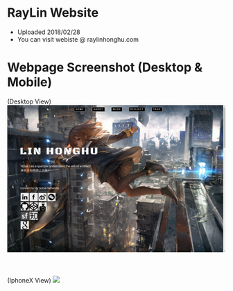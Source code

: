 # RayLin Website 
 * Uploaded 2018/02/28
 * You can visit webiste @ raylinhonghu.com

# Webpage Screenshot (Desktop & Mobile)

(Desktop View)
<img src="https://github.com/raylinhonghu/Parallax-My-Page/blob/master/desktop.png" width="1200px"><br><br><br><br>
(IphoneX View)
<img src="https://github.com/raylinhonghu/Parallax-My-Page/blob/master/iphoneX.png" width="300px">


